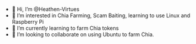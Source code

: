 - 👋 Hi, I’m @Heathen-Virtues
- 👀 I’m interested in Chia Farming, Scam Baiting, learning to use Linux and Raspberry Pi
- 🌱 I’m currently learning to farm Chia tokens 
- 💞️ I’m looking to collaborate on using Ubuntu to farm Chia.

<!---
Heathen-Virtues/Heathen-Virtues is a ✨ special ✨ repository because its `README.md` (this file) appears on your GitHub profile.
You can click the Preview link to take a look at your changes.
--->
